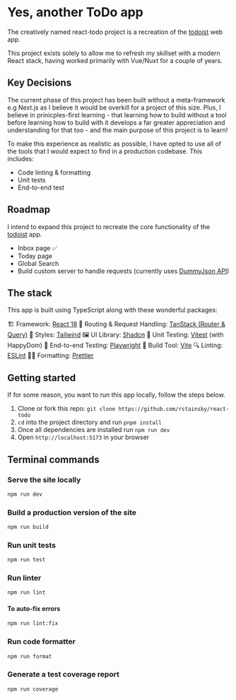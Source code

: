 # Yes, another ToDo app

The creatively named react-todo project is a recreation of the [todoist](todoist.com) web app.

This project exists solely to allow me to refresh my skillset with a modern React stack, having worked primarily with Vue/Nuxt for a couple of years.

## Key Decisions
The current phase of this project has been built without a meta-framework e.g Next.js as I believe it would be overkill for a project of this size. Plus, I believe in prinicples-first learning - that learning how to build without a tool before learning how to build with it develops a far greater appreciation and understanding for that too - and the main purpose of this project is to learn!

To make this experience as realistic as possible, I have opted to use all of the tools that I would expect to find in a production codebase. This includes:
- Code linting & formatting
- Unit tests
- End-to-end test

## Roadmap

I intend to expand this project to recreate the core functionality of the [todoist](todoist.com) app.

- Inbox page ✅
- Today page
- Global Search
- Build custom server to handle requests (currently uses [DummyJson API](https://dummyjson.com/docs/todos))

## The stack

This app is built using TypeScript along with these wonderful packages:

🏗️ Framework: [React 18](https://react.dev/blog/2022/03/29/react-v18)
📡 Routing & Request Handling: [TanStack (Router & Query)](https://tanstack.com/)
🎨 Styles: [Tailwind](https://tailwindcss.com/)
🖼️ UI Library: [Shadcn](🧪)
🧪 Unit Testing: [Vitest](https://vitest.dev/) (with HappyDom)
🧪 End-to-end Testing: [Playwright](https://playwright.dev/)
🔨 Build Tool: [Vite](https://vite.dev/)
🔍 Linting: [ESLint](https://eslint.org/)
👨‍🎨 Formatting: [Prettier](https://prettier.io/)

## Getting started

If for some reason, you want to run this app locally, follow the steps below.

1. Clone or fork this repo: `git clone https://github.com/rstainsby/react-todo`
2. `cd` into the project directory and run `pnpm install`
3. Once all dependencies are installed run `npm run dev`
4. Open `http://localhost:5173` in your browser

## Terminal commands

### Serve the site locally
```bash
npm run dev
```

### Build a production version of the site
```bash
npm run build
```

### Run unit tests
```bash
npm run test
```

### Run linter
```bash
npm run lint
```

#### To auto-fix errors
```bash
npm run lint:fix
```

### Run code formatter
```bash
npm run format
```

### Generate a test coverage report
```bash
npm run coverage
```